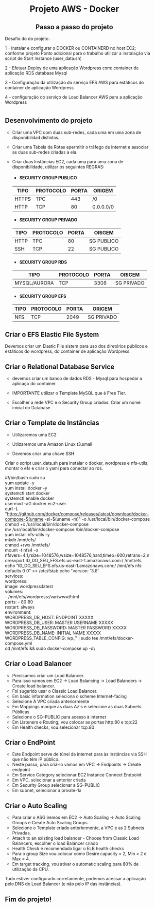 <h1 align="center">Projeto AWS - Docker </h1>

<h2 align="center">Passo a passo do projeto </h2>
<ol>

Desafio do do projeto:

1 - Instalar e configurar o DOCKER ou CONTAINERD no host EC2; conforme
projeto Ponto adicional para o trabalho utilizar a instalação via script de
Start Instance (user_data.sh)

2 - Efetuar Deploy de uma aplicação Wordpress com:
container de aplicação RDS database Mysql

3 - Configuração da utilização do serviço EFS AWS para estáticos
do container de aplicação Wordpress

4 - configuração do serviço de Load Balancer AWS para a aplicação
Wordpress

# <h2>Desenvolvimento do projeto</h2>

 - Criar uma VPC com duas sub-redes, cada uma em uma zona de disponibilidad distintas.
 - Criar uma Tabela de Rotas epermitir o tráfego de internet e associar as duas sub-redes criadas a ela.
 - Criar duas Instâncias EC2, cada uma para uma zona de disponibilidade, utilizar os seguintes REGRAS:

    - <h4>SECURITY GROUP PUBLICO</h4>
    
    | TIPO | PROTOCOLO | PORTA | ORIGEM |
    | --- | --- | --- | --- |
    | HTTPS | TPC | 443 | /0|
    | HTTP | TCP | 80 | 0.0.0.0/0 |
    
    - <h4>SECURITY GROUP PRIVADO</h4>
    
    | TIPO | PROTOCOLO | PORTA | ORIGEM |
    | --- | --- | --- | --- |
    | HTTP | TPC | 80 | SG PUBLICO |
    | SSH | TCP | 22 | SG PUBLICO |
    

    - <h4>SECURITY GROUP RDS</h4>
    
    | TIPO | PROTOCOLO | PORTA | ORIGEM |
    | --- | --- | --- | --- |
    | MYSQL/AURORA | TCP | 3306 | SG PRIVADO|

    - <h4>SECURITY GROUP EFS</h4>
    
    | TIPO | PROTOCOLO | PORTA | ORIGEM |
    | --- | --- | --- | --- |
    | NFS | TCP | 2049 | SG PRIVADO |


 <h2> Criar o EFS Elastic File System</h2>
 
Devemos criar um Elastic File sistem  para uso  dos diretórios públicos e estáticos do wordpress, do container de aplicação Wordpress.


<h2>Criar o Relational Database Service</h2>

- devemos criar um banco de dados RDS - Mysql para hospedar a aplicaço do container

- IMPORTANTE utilizar o  Template MySQL que é Free Tier.

- Escolher a rede VPC e o Security Group criados.
Criar um nome inicial do Database.

<h2>Criar o Template de Instâncias</h2>


- Utilizaremos uma EC2 

- Utilzaremos uma Amazon Linux t3.small

- Devemos criar uma chave SSH


Criar o script user_data.sh para instalar o docker, wordpress e nfs-utils;\
montar o efs e criar o yaml para conectar ao rds.

#!/bin/bash
sudo su\
yum update -y\
yum install docker -y\
systemctl start docker\
systemctl enable docker\
usermod -aG docker ec2-user\
curl -L "https://github.com/docker/compose/releases/latest/download/docker-compose-$(uname -s)-$(uname -m)" -o /usr/local/bin/docker-compose\
chmod +x /usr/local/bin/docker-compose\
mv /usr/local/bin/docker-compose /bin/docker-compose\
yum install nfs-utils -y\
mkdir /mnt/efs/\
chmod +rwx /mnt/efs/\
mount -t nfs4 -o nfsvers=4.1,rsize=1048576,wsize=1048576,hard,timeo=600,retrans=2,noresvport ID_DO_SEU_EFS.efs.us-east-1.amazonaws.com:/ /mnt/efs\
echo "ID_DO_SEU_EFS.efs.us-east-1.amazonaws.com:/ /mnt/efs nfs defaults 0 0" >> /etc/fstab
echo "version: '3.8'\
services:\
  wordpress:\
    image: wordpress:latest\
    volumes:\
      - /mnt/efs/wordpress:/var/www/html\
    ports:
      - 80:80\
    restart: always\
    environment:\
      WORDPRESS_DB_HOST: ENDPOINT XXXXX\
      WORDPRESS_DB_USER: MASTER USERNAME XXXXX\
      WORDPRESS_DB_PASSWORD: MASTER PASSWORD XXXXX\
      WORDPRESS_DB_NAME: INITIAL NAME XXXXX\
      WORDPRESS_TABLE_CONFIG: wp_" | sudo tee /mnt/efs/docker-compose.yml\
cd /mnt/efs && sudo docker-compose up -d\

<h2>Criar o Load Balancer</h2>

- Precisamos criar um Load Balancer.
- Para isso vamos em EC2 -> Load Balancing -> Load Balancers -> Create load balancer.
- Foi sugerido usar o Classic Load Balancer.
- Em basic information seleciona o scheme Internet-facing
- Selecione A VPC criada anteriormente
- Em Mappings marque as duas Az's e selecione as duas Subnets Públicas
- Selecione o SG-PUBLIC para acesso à internet
- Em Listeners e Routing, vou colocar as portas http:80 e tcp:22
- Em Health checks, vou selecionar tcp:80

<h2>Criar o EndPoint</h2>

- Este Endpoint serve de túnel da internet para às instâncias via SSH que não têm IP público.
- Neste passo, para criá-lo vamos em VPC -> Endpoints -> Create endpoint
- Em Service Category selecionar EC2 Instance Connect Endpoint
- Em VPC, selecionar a anterior criada
- Em Security Group selecionar a SG-PUBLIC
- Em subnet, selecionar a private-1a

 <h2>Criar o Auto Scaling</h2>
 
- Para criar o ASG iremos em EC2 -> Auto Scaling -> Auto Scaling Groups e Create Auto Scaling Groups.
- Selecione o Template criado anteriormente, a VPC e as 2 Subnets Privadas.
- Attach to an existing load balancer - Choose from Classic Load Balancers, escolher o load Balancer criado
- Health Check é recomendado ligar o ELB health checks
- Para o group Size vou colocar como Desire capacity = 2, Min = 2 e Max = 4.
- Em target tracking, vou ativar o automatic scaling para 80% de utilização da CPU.

Tudo estiver configurado corretamente, podemos acessar a aplicação pelo DNS do Load Balancer (e não pelo IP das instâncias).

<h2>Fim do projeto!</h2>
